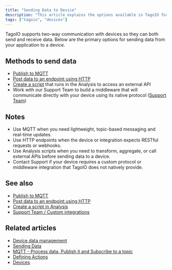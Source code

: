 ```yaml
---
title: "Sending Data to Device"
description: "This article explains the options available in TagoIO for sending data from your application to a device, covering MQTT, HTTP, Analysis scripts, and working with Support for custom middleware."
tags: ["tagoio", "devices"]
---
```

TagoIO supports two-way communication with devices so they can both send and receive data. Below are the primary options for sending data from your application to a device.

## Methods to send data
- [Publish to MQTT](../mqtt-publishing-and-subscribing)
- [Post data to an endpoint using HTTP](https://docs.tago.io/api/#operation/postDataHTTP)
- [Create a script](../analysis/creating-analysis) that runs in the Analysis to access an external API
- Work with our Support Team to build a middleware that will communicate directly with your device using its native protocol ([Support Team](https://help.tago.io/portal/en/newticket))

## Notes
- Use MQTT when you need lightweight, topic-based messaging and real-time updates.
- Use HTTP endpoints when the device or integration expects RESTful requests or webhooks.
- Use Analysis scripts when you need to transform, aggregate, or call external APIs before sending data to a device.
- Contact Support if your device requires a custom protocol or middleware integration that TagoIO does not natively provide.

## See also
- [Publish to MQTT](../mqtt-publishing-and-subscribing)
- [Post data to an endpoint using HTTP](https://docs.tago.io/api/#operation/postDataHTTP)
- [Create a script in Analysis](../analysis/creating-analysis)
- [Support Team / Custom integrations](https://help.tago.io/portal/en/newticket)

## Related articles
- [Device data management](../devices/device-data-management)
- [Sending Data](../devices/data-management/sending-data)
- [MQTT - Process data, Publish it and Subscribe to a topic](../mqtt-process-data-publish-it-and-subscribe-to-a-topic)
- [Defining Actions](../actions/defining-actions)
- [Devices](../devices/)